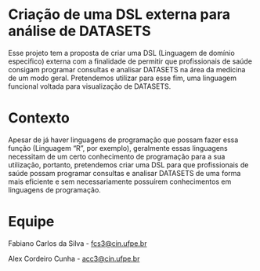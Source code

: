 # Criação de uma DSL externa para análise de DATASETS

Esse projeto tem a proposta de criar uma DSL (Linguagem de domínio especifico) externa com a finalidade de permitir que profissionais de saúde consigam programar consultas e analisar DATASETS na área da medicina de um modo geral. Pretendemos utilizar para esse fim, uma linguagem funcional voltada para visualização de DATASETS.

 # Contexto

Apesar de já haver linguagens de programação que possam fazer essa função (Linguagem “R”, por exemplo), geralmente essas linguagens necessitam de um certo conhecimento de programação para a sua utilização, portanto, pretendemos criar uma DSL para que profissionais de saúde possam programar consultas e analisar DATASETS de uma forma mais eficiente e sem necessariamente possuírem conhecimentos em linguagens de programação.

# Equipe

Fabiano Carlos da Silva - fcs3@cin.ufpe.br

Alex Cordeiro Cunha - acc3@cin.ufpe.br
